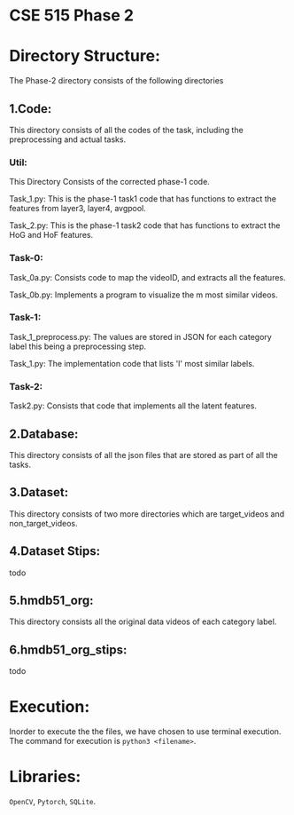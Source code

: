 # CSE 515 Phase 2

# Directory Structure:
The Phase-2 directory consists of the following directories

## 1.Code: 
This directory consists of all the codes of the task, including the preprocessing and actual tasks.

### Util:

This Directory Consists of the corrected phase-1 code. 

Task_1.py: This is the phase-1 task1 code that has functions to extract the features from layer3, layer4, avgpool.

Task_2.py: This is the phase-1 task2 code that has functions to extract the HoG and HoF features.

### Task-0:

Task_0a.py: Consists code to map the videoID, and extracts all the features.

Task_0b.py: Implements a program to visualize the m most similar videos.

### Task-1:

Task_1_preprocess.py: The values are stored in JSON for each category label this being a preprocessing step.

Task_1.py: The implementation code that lists 'l' most similar labels.

### Task-2:

Task2.py: Consists that code that implements all the latent features.

## 2.Database:
This directory consists of all the json files that are stored as part of all the tasks.

## 3.Dataset:
This directory consists of two more directories which are target_videos and non_target_videos.

## 4.Dataset Stips:

todo

## 5.hmdb51_org:

This directory consists all the original data videos of each category label.

## 6.hmdb51_org_stips:

todo

# Execution:

Inorder to execute the the files, we have chosen to use terminal execution. The command for execution is `python3 <filename>`.


# Libraries:
`OpenCV`, `Pytorch`, `SQLite`.
